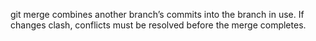  git merge combines another branch’s commits into the branch in use. If changes clash, conflicts must be resolved before the merge completes.